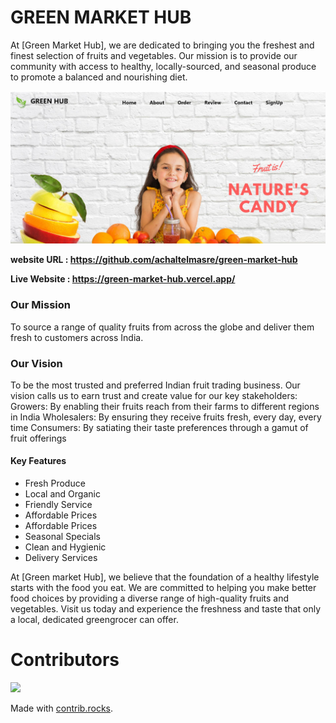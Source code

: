 # GREEN MARKET HUB

At [Green Market Hub], we are dedicated to bringing you the freshest and finest selection of fruits and vegetables. Our mission is to provide our community with access to healthy, locally-sourced, and seasonal produce to promote a balanced and nourishing diet.

![img]( ./src/views/Home/img/readmi-img.png )


**website URL : https://github.com/achaltelmasre/green-market-hub**

**Live Website : https://green-market-hub.vercel.app/**

### Our Mission
To source a range of quality fruits from across the globe and deliver them fresh to customers across India.

### Our Vision
To be the most trusted and preferred Indian fruit trading business. Our vision calls us to earn trust and create value for our key stakeholders: Growers: By enabling their fruits reach from their farms to different regions in India Wholesalers: By ensuring they receive fruits fresh, every day, every time Consumers: By satiating their taste preferences through a gamut of fruit offerings

#### Key Features
- Fresh Produce
- Local and Organic
- Friendly Service
- Affordable Prices
- Affordable Prices
- Seasonal Specials
- Clean and Hygienic
- Delivery Services

At [Green market Hub], we believe that the foundation of a healthy lifestyle starts with the food you eat. We are committed to helping you make better food choices by providing a diverse range of high-quality fruits and vegetables. Visit us today and experience the freshness and taste that only a local, dedicated greengrocer can offer.

# Contributors
<a href="https://github.com/achaltelmasre/green-market-hub/graphs/contributors">
  <img src="https://contrib.rocks/image?repo=achaltelmasre/green-market-hub" />
</a>

Made with [contrib.rocks](https://contrib.rocks).






